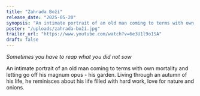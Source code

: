 ```yaml
---
title: "Zahrada Boží"
release_date: "2025-05-20"
synopsis: "An intimate portrait of an old man coming to terms with own mortality and letting go off his magnum opus - his garden. Living through an autumn of his life, he reminisces about his life filled with hard work, love for nature and onions."
poster: "/uploads/zahrada-boží.jpg"
trailer_url: "https://www.youtube.com/watch?v=6e3U1l9o1SA"
draft: false
---
```


_Sometimes you have to reap what you did not sow_

An intimate portrait of an old man coming to terms with own mortality and letting go off his magnum opus - his garden. Living through an autumn of his life, he reminisces about his life filled with hard work, love for nature and onions.
